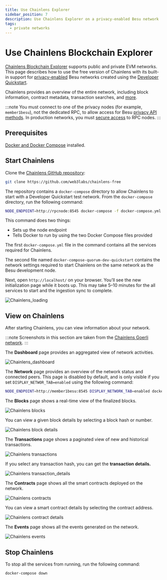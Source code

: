 ```yaml
---
title: Use Chainlens Explorer
sidebar_position: 7
description: Use Chainlens Explorer on a privacy-enabled Besu network
tags:
  - private networks
---
```


# Use Chainlens Blockchain Explorer

[Chainlens Blockchain Explorer](https://chainlens.com/) supports public and private EVM networks.
This page describes how to use the free version of Chainlens with its built-in support for
[privacy-enabled](../../concepts/privacy/index.md) Besu networks created using the
[Developer Quickstart](../../tutorials/quickstart.md).

Chainlens provides an overview of the entire network, including block information, contract
metadata, transaction searches, and [more](https://chainlens.com/).

:::note
You must connect to one of the privacy nodes (for example, `member1besu`), not the dedicated RPC, to
allow access for Besu [privacy API methods](../../reference/api/index.md#priv-methods).
In production networks, you must [secure access](../../../public-networks/how-to/use-besu-api/authenticate.md)
to RPC nodes.
:::

## Prerequisites

[Docker and Docker Compose](https://docs.docker.com/compose/install/) installed.

## Start Chainlens

Clone the [Chainlens GitHub repository](https://github.com/web3labs/chainlens-free):

```bash
git clone https://github.com/web3labs/chainlens-free
```

The repository contains a `docker-compose` directory to allow Chainlens to start with a Developer
Quickstart test network.
From the `docker-compose` directory, run the following command:

```bash
NODE_ENDPOINT=http://rpcnode:8545 docker-compose -f docker-compose.yml -f chainlens-extensions/docker-compose-quorum-dev-quickstart.yml up
```

This command does two things:

- Sets up the node endpoint
- Tells Docker to run by using the two Docker Compose files provided

The first `docker-compose.yml` file in the command contains all the services required for Chainlens.

The second file named `docker-compose-quorum-dev-quickstart` contains the network settings required to start
Chainlens on the same network as the Besu development node.

Next, open `http://localhost/` on your browser.
You’ll see the new initialization page while it boots up.
This may take 5–10 minutes for the all services to start and the ingestion sync to complete.

![`Chainlens_loading`](../../../assets/images/chainlens-loading.png)

## View on Chainlens

After starting Chainlens, you can view information about your network.

:::note
Screenshots in this section are taken from the [Chainlens Goerli network](https://goerli.chainlens.com/dashboard).
:::

The **Dashboard** page provides an aggregated view of network activities.

![`Chainlens_dashboard`](../../../assets/images/chainlens-dashboard.png)

The **Network** page provides an overview of the network status and connected peers.
This page is disabled by default, and is only visible if you set `DISPLAY_NETWOR_TAB=enabled` using
the following command:

```bash
NODE_ENDPOINT=http://member1besu:8545 DISPLAY_NETWORK_TAB=enabled docker-compose -f docker-compose.yml -f chainlens-extensions/docker-compose-quorum-dev-quickstart.yml up
```

The **Blocks** page shows a real-time view of the finalized blocks.

![Chainlens blocks](../../../assets/images/chainlens-block.png)

You can view a given block details by selecting a block hash or number.

![Chainlens block details](../../../assets/images/chainlens-block-details.png)

The **Transactions** page shows a paginated view of new and historical transactions.

![Chainlens transactions](../../../assets/images/chainlens-transactions.png)

If you select any transaction hash, you can get the **transaction details.**

![Chainlens transaction_details](../../../assets/images/chainlens-transaction-details.png)

The **Contracts** page shows all the smart contracts deployed on the network.

![Chainlens contracts](../../../assets/images/chainlens-contracts.png)

You can view a smart contract details by selecting the contract address.

![Chainlens contract details](../../../assets/images/chainlens-contract-details.png)

The **Events** page shows all the events generated on the network.

![Chainlens events](../../../assets/images/chainlens-events.png)

## Stop Chainlens

To stop all the services from running, run the following command:

```bash
docker-compose down
```

